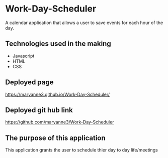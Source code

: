 # Work-Day-Scheduler
A calendar application that allows a user to save events for each hour of the day.

## Technologies used in the making 
 - Javascript 
 - HTML
 - CSS

## Deployed page 
https://maryanne3.github.io/Work-Day-Scheduler/

## Deployed git hub link 
https://github.com/maryanne3/Work-Day-Scheduler

## The purpose of this application 
This application grants the user to schedule thier day to day life/meetings 
